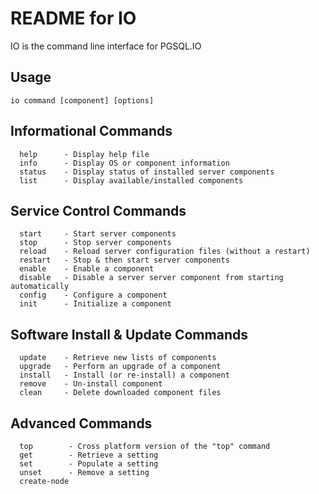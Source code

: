 # README for IO #

IO is the command line interface for PGSQL.IO

## Usage ##
```
io command [component] [options]
```

## Informational Commands ##
```
  help      - Display help file
  info      - Display OS or component information
  status    - Display status of installed server components
  list      - Display available/installed components 
```

## Service Control Commands ##
```
  start     - Start server components
  stop      - Stop server components
  reload    - Reload server configuration files (without a restart)
  restart   - Stop & then start server components
  enable    - Enable a component
  disable   - Disable a server server component from starting automatically
  config    - Configure a component
  init      - Initialize a component
```

## Software Install & Update Commands ##
```
  update    - Retrieve new lists of components
  upgrade   - Perform an upgrade of a component
  install   - Install (or re-install) a component  
  remove    - Un-install component   
  clean     - Delete downloaded component files
```

## Advanced Commands ##
```
  top        - Cross platform version of the "top" command 
  get        - Retrieve a setting
  set        - Populate a setting
  unset      - Remove a setting 
  create-node
```
